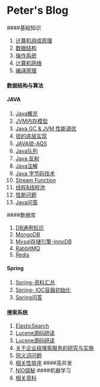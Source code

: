 # Peter's Blog

####基础知识
1. [计算机组成原理](http://note.youdao.com/noteshare?id=5be914bcfa8aa1e9f19b2afb8a167d26&sub=8CB745A81AAD49D697B7D6CCFB6678A2)
2.    [数据结构](http://note.youdao.com/noteshare?id=edf492e004f75090e05711f8efe9a368&sub=C9C1BA31C89F478888089C382338AB17)
3.    [操作系统](http://note.youdao.com/noteshare?id=a284047e45df8697ca0c0876ee44fec8&sub=D0078019435D40EA8B5567BC4A7571E8)
4.    [计算机网络](http://note.youdao.com/noteshare?id=b07b738bcedc739d394b61379da9d1af&sub=68176324C88C48109B8DF8AD29E9C697)
5.    [编译原理](http://note.youdao.com/noteshare?id=b19ad13c0657a86faef364c098770bec&sub=1295124E3E96405F98F32818BED6069A)
    
#### 数据结构与算法
#### JAVA
1.    [Java概览](http://note.youdao.com/noteshare?id=0b92b35ad8a1ea845448bafb39807822&sub=0BC6FB4F42314D15A77AC0909726F762)
2.    [JVM内存模型](http://note.youdao.com/noteshare?id=50ff7325cdd98531be9a526779812923&sub=422D314185DB42A484CFD6F4611CFD29)
3.    [Java GC & JVM 性能调优](http://note.youdao.com/noteshare?id=ca259d594b72a6df10d355c6342bffc2&sub=B08E8F594AEE475BAF90793A734DA26E)
4.    [锁的底层实现](http://note.youdao.com/noteshare?id=92b02c67488c27bfbce9d46a830eea9c&sub=7D106A18E36D46AE8F74E800BB5FBF66)
5.    [JAVA锁-AQS](http://note.youdao.com/noteshare?id=5fb85630083317518451e7c8317b86a0&sub=DE50BBA6DCE54022A9BCF59D9E3FBC5E)
6.    [Java队列](http://note.youdao.com/noteshare?id=706bd6fcf9e403b07ffa074670139315&sub=10DED70025264B3DA3335F0AF0A4872B)
7.    [Java 反射](http://note.youdao.com/noteshare?id=99603f2deca88084070fc41e3d711686&sub=C92B60BD8423438D9148C59C7B514660)
8.    [Java注解](http://note.youdao.com/noteshare?id=7647f9e1abe26c5df04bc455a5f4fb99&sub=3561921548C041E6B57CD7354AAB16F9)
9.    [Java 字节码技术](http://note.youdao.com/noteshare?id=953c090bc40b98777bdc6f8e09970fc3&sub=BE66703016A749FFB49A8209128882AE)
10.    [Stream  Function](http://note.youdao.com/noteshare?id=9acd12f075736c35d8c712351c59b4a1&sub=0182F4A0E30A4BB4937D515A74306415)
11.    [线程&线程池](http://note.youdao.com/noteshare?id=b577c5307d72d0c51c81c95bc8efacce&sub=4F5591AB40BD4BFAAD93DE61D002401E)
12.    [性能问题](http://note.youdao.com/noteshare?id=5997495e41b4fc5a4a3c7bcb5d87fa9e&sub=A1458363DB1642879D447FCBEC548558)
13.    [Java问答](http://note.youdao.com/noteshare?id=60a242131d4304fb91f05245067c5a26&sub=9E5D5572E1B54C4DB95C0C52DB892B52)

####数据库

1.    [DB通用知识](http://note.youdao.com/noteshare?id=ad36ff343649f0ae9958cbd55832b19b&sub=7CB77387C96F44D48C14C8D0C562C91F)
2.    [MongoDB](http://note.youdao.com/noteshare?id=e3d214e17dfe4227e00bcc1633038c21&sub=C6AB5C83E6944AECAFFBC4B485D1440B)
3.    [Mysql存储引擎-InnoDB](http://note.youdao.com/noteshare?id=bab9b4d100bd5f4a3f2e76553bb55253&sub=EC45B844D3ED4A8583D246B491B1BBC8)
4.    [RabbitMQ](http://note.youdao.com/noteshare?id=34c7d90e1ceafe1f995a78911e339597&sub=FE7CCC78F7584AA6844A461C129AE64B)
5.    [Redis](http://note.youdao.com/noteshare?id=dfe543ccbbaea0c0fee9c94e192de82b&sub=83CB12FB5EFD4DF9AC6B7921BA077F33)
   
#### Spring 
1.    [Spring-资料汇总](http://note.youdao.com/noteshare?id=1d3d057ef161c95d4d4b1252ff8d6344&sub=81C2FAA35EE74F9A9D926D358518A599)
2.    [Spring- IOC容器初始化](http://note.youdao.com/noteshare?id=26945a2240aa14d5aed5815b2f2d23ec&sub=740F5286082E4AD6966BCF8A371B279D)
3.    [Spring问答](http://note.youdao.com/noteshare?id=2e6fd30dbe3a85e0ec32953c538120a9&sub=3A28AC8E54C84AED99607611D2231AF0)

#### 搜索系统    
1.    [ElasticSearch](http://note.youdao.com/noteshare?id=73f6160042b9df7216db44ebd98dd161&sub=3D4B01081F374C9182633077BCD7E5A9)
2.    [Lucene源码研读](http://note.youdao.com/noteshare?id=97bd34322518b3d881895b4d270b9380&sub=CFA69EC7C63349248622EE1AB95E43D3)
3.    [Lucene源码研读](http://note.youdao.com/noteshare?id=54761873310fb6d9bef808232b43ba83&sub=83D1FCC74FBF4C8DB2B2867258C11A11)
4.    [关于企业级搜索服务的研究与实施](http://note.youdao.com/noteshare?id=9ca1c9038f6836ee5239bd9a39e55106&sub=5E533E9E770045A7A935F0B536439D49)
5.    [同义词问题](http://note.youdao.com/noteshare?id=904c8aa23ba4486acb55793d4e45010f&sub=741F41A3E5044CA7B070E5FCE6BFFBFA)
6.    [相关性排序](http://note.youdao.com/noteshare?id=34b6f0dea5a1a953cac9a7937e727d4c&sub=7FE9A033D9F34ABBB5DD5E52E63FB138)
####高并发
 1.   [NIO探秘](http://note.youdao.com/noteshare?id=1d9a9cd0ab512c6396e3ea52a4f26534&sub=A09581B48F6147F5858F142B94591423)
####机器学习
 1.   [相关资料](http://note.youdao.com/noteshare?id=ffd69a40ef6d16f102a60189d34b269a&sub=64181AB224EE46149C2D249A8565DBA3)

